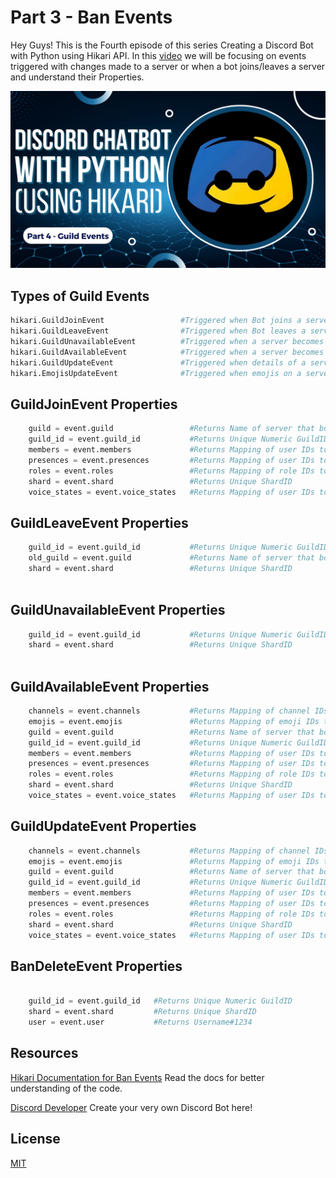 # Part 3 - Ban Events

Hey Guys! This is the Fourth episode of this series Creating a Discord Bot with Python using Hikari API. In this [video](https://youtu.be/xQSvtAhxaGI) we will be focusing on events triggered with changes made to a server or when a bot joins/leaves a server and understand their Properties.


[![Thumbnail](Thumbnail.png)](https://youtu.be/xQSvtAhxaGI)


## Types of Guild Events

```python
hikari.GuildJoinEvent                 #Triggered when Bot joins a server
hikari.GuildLeaveEvent                #Triggered when Bot leaves a server
hikari.GuildUnavailableEvent          #Triggered when a server becomes Unavailable
hikari.GuildAvailableEvent            #Triggered when a server becomes Available
hikari.GuildUpdateEvent               #Triggered when details of a server are updated
hikari.EmojisUpdateEvent              #Triggered when emojis on a server are updated

```


## GuildJoinEvent Properties

```python
    guild = event.guild                 #Returns Name of server that bot has joined
    guild_id = event.guild_id           #Returns Unique Numeric GuildID
    members = event.members             #Returns Mapping of user IDs to Members in server
    presences = event.presences         #Returns Mapping of user IDs to presences in server
    roles = event.roles                 #Returns Mapping of role IDs to roles in server 
    shard = event.shard                 #Returns Unique ShardID
    voice_states = event.voice_states   #Returns Mapping of user IDs to voice states in server

```

## GuildLeaveEvent Properties

```python
    guild_id = event.guild_id           #Returns Unique Numeric GuildID
    old_guild = event.guild             #Returns Name of server that bot has left
    shard = event.shard                 #Returns Unique ShardID
    
```

## GuildUnavailableEvent Properties

```python
    guild_id = event.guild_id           #Returns Unique Numeric GuildID
    shard = event.shard                 #Returns Unique ShardID
    
```

## GuildAvailableEvent Properties

```python
    channels = event.channels           #Returns Mapping of channel IDs to channels in server
    emojis = event.emojis               #Returns Mapping of emoji IDs to emojis in server
    guild = event.guild                 #Returns Name of server that bot has joined
    guild_id = event.guild_id           #Returns Unique Numeric GuildID
    members = event.members             #Returns Mapping of user IDs to Members in server
    presences = event.presences         #Returns Mapping of user IDs to presences in server
    roles = event.roles                 #Returns Mapping of role IDs to roles in server 
    shard = event.shard                 #Returns Unique ShardID
    voice_states = event.voice_states   #Returns Mapping of user IDs to voice states in server

```

## GuildUpdateEvent Properties

```python
    channels = event.channels           #Returns Mapping of channel IDs to channels in server
    emojis = event.emojis               #Returns Mapping of emoji IDs to emojis in server
    guild = event.guild                 #Returns Name of server that bot has joined
    guild_id = event.guild_id           #Returns Unique Numeric GuildID
    members = event.members             #Returns Mapping of user IDs to Members in server
    presences = event.presences         #Returns Mapping of user IDs to presences in server
    roles = event.roles                 #Returns Mapping of role IDs to roles in server 
    shard = event.shard                 #Returns Unique ShardID
    voice_states = event.voice_states   #Returns Mapping of user IDs to voice states in server

```

## BanDeleteEvent Properties

```python
    
    guild_id = event.guild_id   #Returns Unique Numeric GuildID
    shard = event.shard         #Returns Unique ShardID
    user = event.user           #Returns Username#1234
```

## Resources

[Hikari Documentation for Ban Events](https://www.hikari-py.dev/hikari/events/guild_events.html#hikari.events.guild_events.BanEvent)
Read the docs for better understanding of the code.

[Discord Developer](https://discord.com/developers/applications)
Create your very own Discord Bot here!

## License

[MIT](https://github.com/kshgr/Discord-Bot-with-Python-using-Hikari/blob/main/LICENSE)

